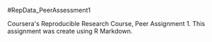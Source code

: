 #RepData_PeerAssessment1

Coursera's Reproducible Research Course, Peer Assignment 1.
This assignment was create using R Markdown.
